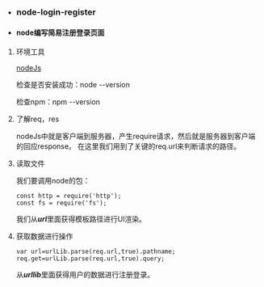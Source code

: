 - ### node-login-register
- #### node编写简易注册登录页面


1. 环境工具

    [nodeJs](www.nodeJs.cn)
    
    检查是否安装成功：node --version
    
    检查npm：npm --version

2. 了解req，res
    
    nodeJs中就是客户端到服务器，产生require请求，然后就是服务器到客户端的回应response。
    在这里我们用到了关键的req.url来判断请求的路径。

3. 读取文件
    
    我们要调用node的包：

    ```
    const http = require('http'); 
    const fs = require('fs');
    ```
    
    我们从***url***里面获得模板路径进行UI渲染。
    
4. 获取数据进行操作

    ```
    var url=urlLib.parse(req.url,true).pathname;
	req.get=urlLib.parse(req.url,true).query;
    ```
    从***urllib***里面获得用户的数据进行注册登录。
